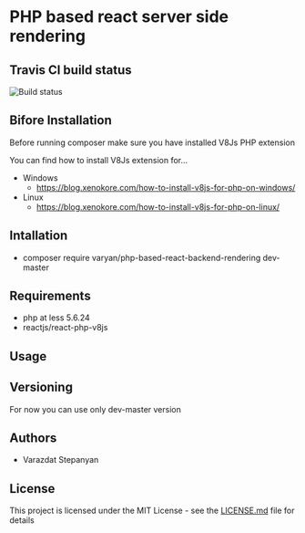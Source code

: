 # PHP based react server side rendering


## Travis CI build status
![Build status](https://travis-ci.org/varyandeveloper/php-based-react-backend-rendering.svg?branch=master)

## Bifore Installation

Before running composer make sure you have installed V8Js PHP extension

You can find how to install V8Js extension for...

* Windows
    * https://blog.xenokore.com/how-to-install-v8js-for-php-on-windows/
* Linux
    * https://blog.xenokore.com/how-to-install-v8js-for-php-on-linux/
    
## Intallation

* composer require varyan/php-based-react-backend-rendering dev-master
    
## Requirements

* php at less 5.6.24
* reactjs/react-php-v8js

## Usage



## Versioning

For now you can use only dev-master version

## Authors

* Varazdat Stepanyan

## License

This project is licensed under the MIT License - see the [LICENSE.md](LICENSE.md) file for details